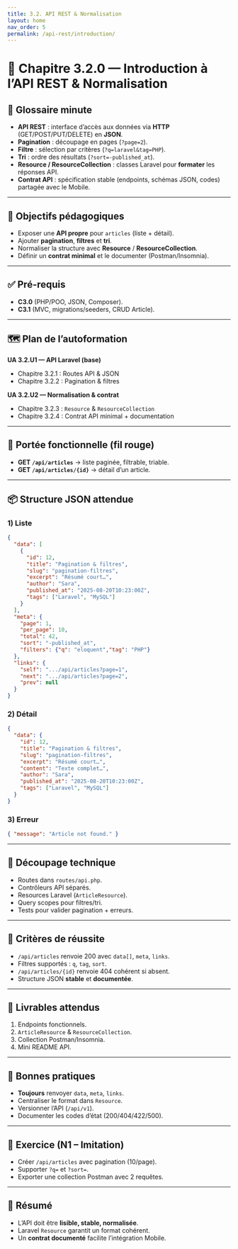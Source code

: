 ```yaml
---
title: 3.2. API REST & Normalisation
layout: home
nav_order: 5
permalink: /api-rest/introduction/
---
```


# 📘 Chapitre 3.2.0 — Introduction à l’API REST & Normalisation

## 📒 Glossaire minute
- **API REST** : interface d’accès aux données via **HTTP** (GET/POST/PUT/DELETE) en **JSON**.  
- **Pagination** : découpage en pages (`?page=2`).  
- **Filtre** : sélection par critères (`?q=laravel&tag=PHP`).  
- **Tri** : ordre des résultats (`?sort=-published_at`).  
- **Resource / ResourceCollection** : classes Laravel pour **formater** les réponses API.  
- **Contrat API** : spécification stable (endpoints, schémas JSON, codes) partagée avec le Mobile.  

---

## 🎯 Objectifs pédagogiques
- Exposer une **API propre** pour `articles` (liste + détail).  
- Ajouter **pagination**, **filtres** et **tri**.  
- Normaliser la structure avec **Resource** / **ResourceCollection**.  
- Définir un **contrat minimal** et le documenter (Postman/Insomnia).  

---

## ✅ Pré-requis
- **C3.0** (PHP/POO, JSON, Composer).  
- **C3.1** (MVC, migrations/seeders, CRUD Article).  

---

## 🗺️ Plan de l’autoformation
**UA 3.2.U1 — API Laravel (base)**  
- Chapitre 3.2.1 : Routes API & JSON  
- Chapitre 3.2.2 : Pagination & filtres  

**UA 3.2.U2 — Normalisation & contrat**  
- Chapitre 3.2.3 : `Resource` & `ResourceCollection`  
- Chapitre 3.2.4 : Contrat API minimal + documentation  

---

## 🔌 Portée fonctionnelle (fil rouge)
- **GET `/api/articles`** → liste paginée, filtrable, triable.  
- **GET `/api/articles/{id}`** → détail d’un article.  

---

## 📦 Structure JSON attendue

### 1) Liste
```json
{
  "data": [
    {
      "id": 12,
      "title": "Pagination & filtres",
      "slug": "pagination-filtres",
      "excerpt": "Résumé court…",
      "author": "Sara",
      "published_at": "2025-08-20T10:23:00Z",
      "tags": ["Laravel", "MySQL"]
    }
  ],
  "meta": {
    "page": 1,
    "per_page": 10,
    "total": 42,
    "sort": "-published_at",
    "filters": {"q": "eloquent","tag": "PHP"}
  },
  "links": {
    "self": ".../api/articles?page=1",
    "next": ".../api/articles?page=2",
    "prev": null
  }
}
````

### 2) Détail

```json
{
  "data": {
    "id": 12,
    "title": "Pagination & filtres",
    "slug": "pagination-filtres",
    "excerpt": "Résumé court…",
    "content": "Texte complet…",
    "author": "Sara",
    "published_at": "2025-08-20T10:23:00Z",
    "tags": ["Laravel", "MySQL"]
  }
}
```

### 3) Erreur

```json
{ "message": "Article not found." }
```

---

## 🧩 Découpage technique

* Routes dans `routes/api.php`.
* Contrôleurs API séparés.
* Resources Laravel (`ArticleResource`).
* Query scopes pour filtres/tri.
* Tests pour valider pagination + erreurs.

---

## 🧪 Critères de réussite

* `/api/articles` renvoie 200 avec `data[]`, `meta`, `links`.
* Filtres supportés : `q`, `tag`, `sort`.
* `/api/articles/{id}` renvoie 404 cohérent si absent.
* Structure JSON **stable** et **documentée**.

---

## 📑 Livrables attendus

1. Endpoints fonctionnels.
2. `ArticleResource` & `ResourceCollection`.
3. Collection Postman/Insomnia.
4. Mini README API.

---

## 🧭 Bonnes pratiques

* **Toujours** renvoyer `data`, `meta`, `links`.
* Centraliser le format dans `Resource`.
* Versionner l’API (`/api/v1`).
* Documenter les codes d’état (200/404/422/500).

---

## 🧰 Exercice (N1 – Imitation)

* Créer `/api/articles` avec pagination (10/page).
* Supporter `?q=` et `?sort=`.
* Exporter une collection Postman avec 2 requêtes.

---

## 🧾 Résumé

* L’API doit être **lisible, stable, normalisée**.
* Laravel `Resource` garantit un format cohérent.
* Un **contrat documenté** facilite l’intégration Mobile.

